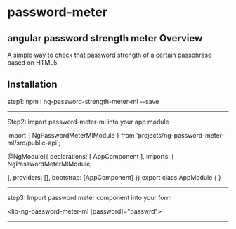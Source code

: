 # password-meter
angular password strength meter
Overview
--------
A simple way to check that password strength of a certain passphrase based on HTML5.

Installation
------------
step1: npm i ng-password-strength-meter-ml --save
_____________________________________________________
Step2: Import password-meter-ml into your app module

import { NgPasswordMeterMlModule } from 'projects/ng-password-meter-ml/src/public-api';

@NgModule({
  declarations: [
    AppComponent
  ],
  imports: [
    NgPasswordMeterMlModule,
   
  ],
  providers: [],
  bootstrap: [AppComponent]
})
export class AppModule { }
_____________________________________________________
step3: Import password meter component into your form

<lib-ng-password-meter-ml [password]="passwrd"></lib-ng-password-meter-ml>
______________________________________________________

